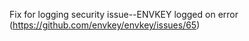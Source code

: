 Fix for logging security issue--ENVKEY logged on error (https://github.com/envkey/envkey/issues/65)
